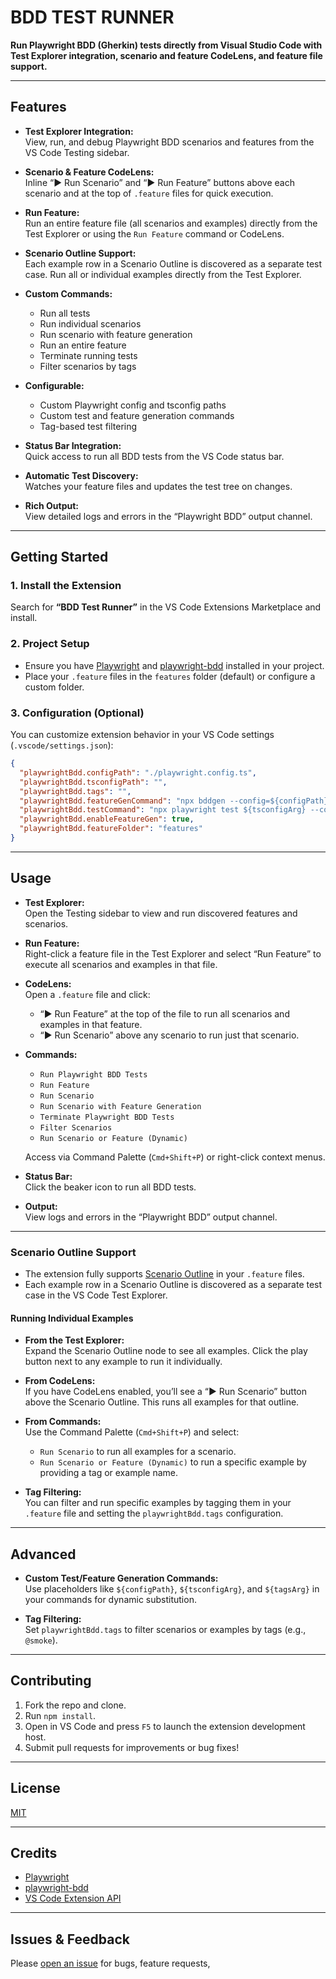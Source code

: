# BDD TEST RUNNER

**Run Playwright BDD (Gherkin) tests directly from Visual Studio Code with Test Explorer integration, scenario and feature CodeLens, and feature file support.**

---

## Features

- **Test Explorer Integration:**  
  View, run, and debug Playwright BDD scenarios and features from the VS Code Testing sidebar.

- **Scenario & Feature CodeLens:**  
  Inline “▶ Run Scenario” and “▶ Run Feature” buttons above each scenario and at the top of `.feature` files for quick execution.

- **Run Feature:**  
  Run an entire feature file (all scenarios and examples) directly from the Test Explorer or using the `Run Feature` command or CodeLens.

- **Scenario Outline Support:**  
  Each example row in a Scenario Outline is discovered as a separate test case. Run all or individual examples directly from the Test Explorer.

- **Custom Commands:**  
  - Run all tests
  - Run individual scenarios
  - Run scenario with feature generation
  - Run an entire feature
  - Terminate running tests
  - Filter scenarios by tags

- **Configurable:**  
  - Custom Playwright config and tsconfig paths
  - Custom test and feature generation commands
  - Tag-based test filtering

- **Status Bar Integration:**  
  Quick access to run all BDD tests from the VS Code status bar.

- **Automatic Test Discovery:**  
  Watches your feature files and updates the test tree on changes.

- **Rich Output:**  
  View detailed logs and errors in the “Playwright BDD” output channel.

---

## Getting Started

### 1. **Install the Extension**

Search for **“BDD Test Runner”** in the VS Code Extensions Marketplace and install.

### 2. **Project Setup**

- Ensure you have [Playwright](https://playwright.dev/) and [playwright-bdd](https://github.com/vitalets/playwright-bdd) installed in your project.
- Place your `.feature` files in the `features` folder (default) or configure a custom folder.

### 3. **Configuration (Optional)**

You can customize extension behavior in your VS Code settings (`.vscode/settings.json`):

```json
{
  "playwrightBdd.configPath": "./playwright.config.ts",
  "playwrightBdd.tsconfigPath": "",
  "playwrightBdd.tags": "",
  "playwrightBdd.featureGenCommand": "npx bddgen --config=${configPath}",
  "playwrightBdd.testCommand": "npx playwright test ${tsconfigArg} --config=${configPath} ${tagsArg}",
  "playwrightBdd.enableFeatureGen": true,
  "playwrightBdd.featureFolder": "features"
}
```

---

## Usage

- **Test Explorer:**  
  Open the Testing sidebar to view and run discovered features and scenarios.

- **Run Feature:**  
  Right-click a feature file in the Test Explorer and select “Run Feature” to execute all scenarios and examples in that file.

- **CodeLens:**  
  Open a `.feature` file and click:
  - “▶ Run Feature” at the top of the file to run all scenarios and examples in that feature.
  - “▶ Run Scenario” above any scenario to run just that scenario.

- **Commands:**  
  - `Run Playwright BDD Tests`
  - `Run Feature`
  - `Run Scenario`
  - `Run Scenario with Feature Generation`
  - `Terminate Playwright BDD Tests`
  - `Filter Scenarios`
  - `Run Scenario or Feature (Dynamic)`

  Access via Command Palette (`Cmd+Shift+P`) or right-click context menus.

- **Status Bar:**  
  Click the beaker icon to run all BDD tests.

- **Output:**  
  View logs and errors in the “Playwright BDD” output channel.

---

### Scenario Outline Support

- The extension fully supports [Scenario Outline](https://cucumber.io/docs/gherkin/reference/#scenario-outline) in your `.feature` files.
- Each example row in a Scenario Outline is discovered as a separate test case in the VS Code Test Explorer.

#### Running Individual Examples

- **From the Test Explorer:**  
  Expand the Scenario Outline node to see all examples. Click the play button next to any example to run it individually.

- **From CodeLens:**  
  If you have CodeLens enabled, you’ll see a “▶ Run Scenario” button above the Scenario Outline. This runs all examples for that outline.

- **From Commands:**  
  Use the Command Palette (`Cmd+Shift+P`) and select:
  - `Run Scenario` to run all examples for a scenario.
  - `Run Scenario or Feature (Dynamic)` to run a specific example by providing a tag or example name.

- **Tag Filtering:**  
  You can filter and run specific examples by tagging them in your `.feature` file and setting the `playwrightBdd.tags` configuration.

---

## Advanced

- **Custom Test/Feature Generation Commands:**  
  Use placeholders like `${configPath}`, `${tsconfigArg}`, and `${tagsArg}` in your commands for dynamic substitution.

- **Tag Filtering:**  
  Set `playwrightBdd.tags` to filter scenarios or examples by tags (e.g., `@smoke`).

---

## Contributing

1. Fork the repo and clone.
2. Run `npm install`.
3. Open in VS Code and press `F5` to launch the extension development host.
4. Submit pull requests for improvements or bug fixes!

---

## License

[MIT](LICENSE)

---

## Credits

- [Playwright](https://playwright.dev/)
- [playwright-bdd](https://github.com/vitalets/playwright-bdd)
- [VS Code Extension API](https://code.visualstudio.com/api)

---

## Issues & Feedback

Please [open an issue](https://github.com/Rohit5688/playwright-bdd-runner/issues) for bugs, feature requests,